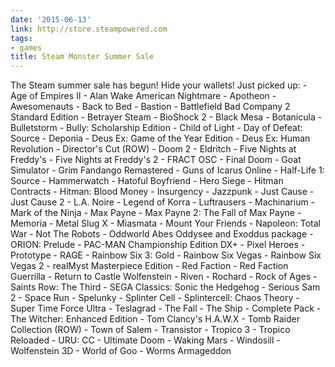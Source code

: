 ```yaml
---
date: '2015-06-13'
link: http://store.steampowered.com
tags:
- games
title: Steam Monster Summer Sale
---
```


The Steam summer sale has begun! Hide your wallets! Just picked up: \- Age of Empires II \- Alan Wake American Nightmare \- Apotheon \- Awesomenauts \- Back to Bed \- Bastion \- Battlefield Bad Company 2 Standard Edition \- Betrayer Steam \- BioShock 2 \- Black Mesa \- Botanicula \- Bulletstorm \- Bully: Scholarship Edition \- Child of Light \- Day of Defeat: Source \- Deponia \- Deus Ex: Game of the Year Edition \- Deus Ex: Human Revolution - Director's Cut (ROW) \- Doom 2 \- Eldritch \- Five Nights at Freddy's \- Five Nights at Freddy's 2 \- FRACT OSC \- Final Doom \- Goat Simulator \- Grim Fandango Remastered \- Guns of Icarus Online \- Half-Life 1: Source \- Hammerwatch \- Hatoful Boyfriend \- Hero Siege \- Hitman Contracts \- Hitman: Blood Money \- Insurgency \- Jazzpunk \- Just Cause \- Just Cause 2 \- L.A. Noire \- Legend of Korra \- Luftrausers \- Machinarium \- Mark of the Ninja \- Max Payne \- Max Payne 2: The Fall of Max Payne \- Memoria \- Metal Slug X \- Miasmata \- Mount Your Friends \- Napoleon: Total War \- Not The Robots \- Oddworld Abes Oddysee and Exoddus package \- ORION: Prelude \- PAC-MAN Championship Edition DX+ \- Pixel Heroes \- Prototype \- RAGE \- Rainbow Six 3: Gold \- Rainbow Six Vegas \- Rainbow Six Vegas 2 \- realMyst Masterpiece Edition \- Red Faction \- Red Faction Guerrilla \- Return to Castle Wolfenstein \- Riven \- Rochard \- Rock of Ages \- Saints Row: The Third \- SEGA Classics: Sonic the Hedgehog \- Serious Sam 2 \- Space Run \- Spelunky \- Splinter Cell \- Splintercell: Chaos Theory \- Super Time Force Ultra \- Teslagrad \- The Fall \- The Ship - Complete Pack \- The Witcher: Enhanced Edition \- Tom Clancy's H.A.W.X \- Tomb Raider Collection (ROW) \- Town of Salem \- Transistor \- Tropico 3 \- Tropico Reloaded \- URU: CC \- Ultimate Doom \- Waking Mars \- Windosill \- Wolfenstein 3D \- World of Goo \- Worms Armageddon
